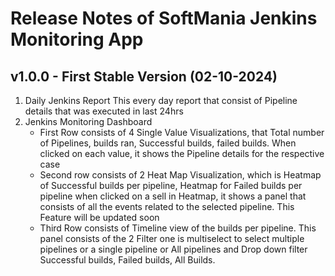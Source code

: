 # Release Notes of SoftMania Jenkins Monitoring App

## v1.0.0 - First Stable Version (02-10-2024)

1. Daily Jenkins Report
  This every day report that consist of Pipeline details that was executed in last 24hrs
2. Jenkins Monitoring Dashboard
   - First Row consists of 4 Single Value Visualizations, that Total number of Pipelines, builds ran, Successful builds, failed builds. When clicked on each value, it shows the Pipeline details for the respective case
   - Second row consists of 2 Heat Map Visualization, which is Heatmap of Successful builds per pipeline, Heatmap for Failed builds per pipeline when clicked on a sell in Heatmap, it shows a panel that consists of all the events related to the selected pipeline. This Feature will be updated soon
   - Third Row consists of  Timeline view of the builds per pipeline. This panel consists of the 2 Filter one is multiselect  to select multiple pipelines or a single pipeline or All pipelines and Drop down filter Successful builds, Failed builds, All Builds.
